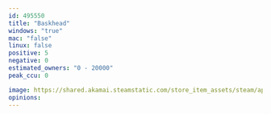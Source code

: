 ```yaml
---
id: 495550
title: "Baskhead"
windows: "true"
mac: "false"
linux: false
positive: 5
negative: 0
estimated_owners: "0 - 20000"
peak_ccu: 0

image: https://shared.akamai.steamstatic.com/store_item_assets/steam/apps/495550/header.jpg?t=1468948175
opinions:
---
```

